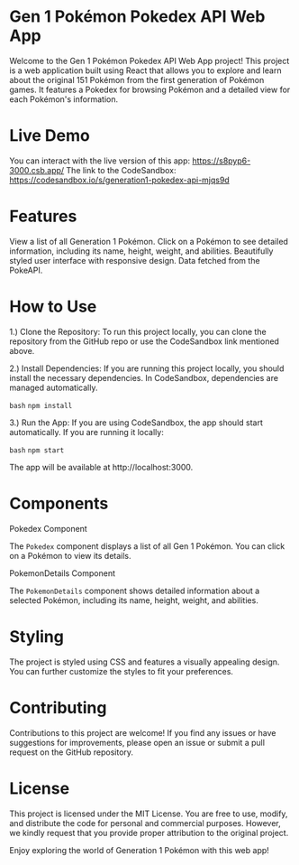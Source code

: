 # Gen 1 Pokémon Pokedex API Web App
Welcome to the Gen 1 Pokémon Pokedex API Web App project! This project is a web application built using React that allows you to explore and learn about the original 151 Pokémon from the first generation of Pokémon games. It features a Pokedex for browsing Pokémon and a detailed view for each Pokémon's information.

# Live Demo
You can interact with the live version of this app: https://s8pyp6-3000.csb.app/
The link to the CodeSandbox: https://codesandbox.io/s/generation1-pokedex-api-mjqs9d

# Features
View a list of all Generation 1 Pokémon.
Click on a Pokémon to see detailed information, including its name, height, weight, and abilities.
Beautifully styled user interface with responsive design.
Data fetched from the PokeAPI.

# How to Use
1.) Clone the Repository:
To run this project locally, you can clone the repository from the GitHub repo or use the CodeSandbox link mentioned above.

2.) Install Dependencies:
If you are running this project locally, you should install the necessary dependencies. In CodeSandbox, dependencies are managed automatically.

`bash`
`npm install`

3.) Run the App:
If you are using CodeSandbox, the app should start automatically. If you are running it locally:

`bash`
`npm start`

The app will be available at http://localhost:3000.

# Components
Pokedex Component

The `Pokedex` component displays a list of all Gen 1 Pokémon. You can click on a Pokémon to view its details.

PokemonDetails Component

The `PokemonDetails` component shows detailed information about a selected Pokémon, including its name, height, weight, and abilities.

# Styling
The project is styled using CSS and features a visually appealing design. You can further customize the styles to fit your preferences.

# Contributing
Contributions to this project are welcome! If you find any issues or have suggestions for improvements, please open an issue or submit a pull request on the GitHub repository.

# License
This project is licensed under the MIT License. You are free to use, modify, and distribute the code for personal and commercial purposes. However, we kindly request that you provide proper attribution to the original project.

Enjoy exploring the world of Generation 1 Pokémon with this web app!
